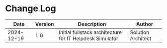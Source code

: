 # Change Log

| Date       | Version | Description                                              | Author             |
| ---------- | ------- | -------------------------------------------------------- | ------------------ |
| 2024-12-19 | 1.0     | Initial fullstack architecture for IT Helpdesk Simulator | Solution Architect |
